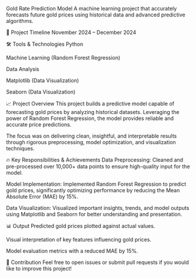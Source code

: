 Gold Rate Prediction Model
A machine learning project that accurately forecasts future gold prices using historical data and advanced predictive algorithms.

📅 Project Timeline
November 2024 – December 2024

🛠️ Tools & Technologies
Python

Machine Learning (Random Forest Regression)

Data Analysis

Matplotlib (Data Visualization)

Seaborn (Data Visualization)

📈 Project Overview
This project builds a predictive model capable of forecasting gold prices by analyzing historical datasets. Leveraging the power of Random Forest Regression, the model provides reliable and accurate price predictions.

The focus was on delivering clean, insightful, and interpretable results through rigorous preprocessing, model optimization, and visualization techniques.

🔥 Key Responsibilities & Achievements
Data Preprocessing:
Cleaned and pre-processed over 10,000+ data points to ensure high-quality input for the model.

Model Implementation:
Implemented Random Forest Regression to predict gold prices, significantly optimizing performance by reducing the Mean Absolute Error (MAE) by 15%.

Data Visualization:
Visualized important insights, trends, and model outputs using Matplotlib and Seaborn for better understanding and presentation.


📊 Output
Predicted gold prices plotted against actual values.

Visual interpretation of key features influencing gold prices.

Model evaluation metrics with a reduced MAE by 15%.

🤝 Contribution
Feel free to open issues or submit pull requests if you would like to improve this project!
